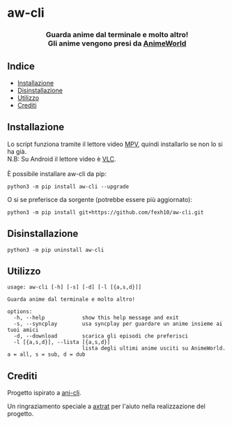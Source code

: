 # aw-cli
<h3 align="center">
Guarda anime dal terminale e molto altro!<br /> Gli anime vengono presi da <a href="https://www.animeworld.tv/">AnimeWorld</a>

</h3>

## Indice

- [Installazione](#Installazione)
- [Disinstallazione](#Disinstallazione)
- [Utilizzo](#Utilizzo)
- [Crediti](#Crediti)


## Installazione

Lo script funziona tramite il lettore video <a href="https://mpv.io/installation/">MPV</a>, quindi installarlo se non lo si ha già. <br />
N.B: Su Android il lettore video è <a href="https://play.google.com/store/apps/details?id=org.videolan.vlc&hl=it&gl=US">VLC</a>. <br /> <br />
È possibile installare aw-cli da pip:
```
python3 -m pip install aw-cli --upgrade
```
O si se preferisce da sorgente (potrebbe essere più aggiornato):
```
python3 -m pip install git+https://github.com/fexh10/aw-cli.git
```
## Disinstallazione 

```
python3 -m pip uninstall aw-cli
```

## Utilizzo
```
usage: aw-cli [-h] [-s] [-d] [-l [{a,s,d}]]

Guarda anime dal terminale e molto altro!

options:
  -h, --help            show this help message and exit
  -s, --syncplay        usa syncplay per guardare un anime insieme ai tuoi amici
  -d, --download        scarica gli episodi che preferisci
  -l [{a,s,d}], --lista [{a,s,d}]
                        lista degli ultimi anime usciti su AnimeWorld. a = all, s = sub, d = dub
```

## Crediti
Progetto ispirato a <a href="https://github.com/pystardust/ani-cli">ani-cli</a>.

Un ringraziamento speciale a <a href="https://github.com/axtrat">axtrat</a> per l'aiuto nella realizzazione del progetto.
